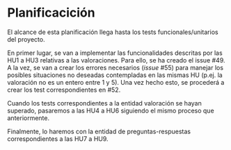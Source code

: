# Planificacición

El alcance de esta planificación llega hasta los tests funcionales/unitarios del proyecto.

En primer lugar, se van a implementar las funcionalidades descritas por las HU1 a HU3 relativas a las valoraciones. Para ello, se ha creado el issue \#49. A la vez, se van a crear los errores necesarios (*issue* \#55) para manejar los posibles situaciones no deseadas contempladas en las mismas HU (p.ej. la valoración no es un entero entre 1 y 5). Una vez hecho esto, se procederá a crear los test correspondientes en \#52.

Cuando los tests correspondientes a la entidad valoración se hayan superado, pasaremos a las HU4 a HU6 siguiendo el mismo proceso que anteriormente.

Finalmente, lo haremos con la entidad de preguntas-respuestas correspondientes a las HU7 a HU9.